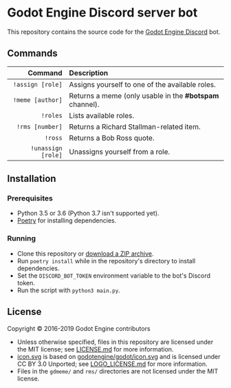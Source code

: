 # Godot Engine Discord server bot

This repository contains the source code for the
[Godot Engine Discord](https://godotengine.org/community) bot.

## Commands

|            Command | Description                                               |
| -----------------: | :-------------------------------------------------------- |
|   `!assign [role]` | Assigns yourself to one of the available roles.           |
|   `!meme [author]` | Returns a meme (only usable in the **#botspam** channel). |
|           `!roles` | Lists available roles.                                    |
|    `!rms [number]` | Returns a Richard Stallman-related item.                  |
|            `!ross` | Returns a Bob Ross quote.                                 |
| `!unassign [role]` | Unassigns yourself from a role.                           |

## Installation

### Prerequisites

- Python 3.5 or 3.6 (Python 3.7 isn't supported yet).
- [Poetry](https://github.com/sdispater/poetry) for installing dependencies.

### Running

- Clone this repository or
  [download a ZIP archive](https://github.com/Calinou/datcord_bot/archive/master.zip).
- Run `poetry install` while in the repository's directory to install
  dependencies.
- Set the `DISCORD_BOT_TOKEN` environment variable to the bot's Discord token.
- Run the script with `python3 main.py`.

## License

Copyright © 2016-2019 Godot Engine contributors

- Unless otherwise specified, files in this repository are licensed under
  the MIT license; see [LICENSE.md](LICENSE.md) for more information.
- [icon.svg](icon.svg) is based on
  [godotengine/godot/icon.svg](https://github.com/godotengine/godot/blob/master/icon.svg)
  and is licensed under CC BY 3.0 Unported; see
  [LOGO_LICENSE.md](https://github.com/godotengine/godot/blob/master/LOGO_LICENSE.md)
  for more information.
- Files in the `gdmeme/` and `rms/` directories are not licensed under
  the MIT license.
